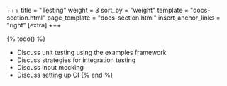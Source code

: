 +++
title = "Testing"
weight = 3
sort_by = "weight"
template = "docs-section.html"
page_template = "docs-section.html"
insert_anchor_links = "right"
[extra]
+++

{% todo() %}

* Discuss unit testing using the examples framework
* Discuss strategies for integration testing
* Discuss input mocking
* Discuss setting up CI
{% end %}

